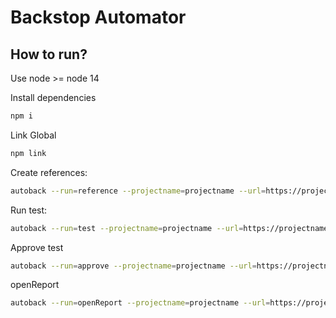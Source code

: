 # Backstop Automator

## How to run?

Use node >= node 14

Install dependencies
```bash
npm i
```

Link Global
```bash
npm link
```

Create references:
```bash
autoback --run=reference --projectname=projectname --url=https://projectname.local/ --reference=https://projectname.de/
```

Run test:
```bash
autoback --run=test --projectname=projectname --url=https://projectname.local/ --reference=https://projectname.de/
```

Approve test
```bash
autoback --run=approve --projectname=projectname --url=https://projectname.local/ --reference=https://projectname.de/
```

openReport
```bash
autoback --run=openReport --projectname=projectname --url=https://projectname.local/ --reference=https://projectname.de/
```
